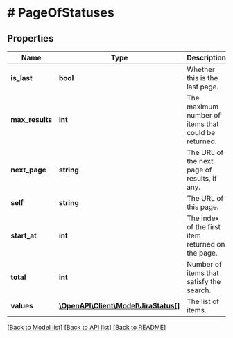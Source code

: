 # # PageOfStatuses

## Properties

Name | Type | Description | Notes
------------ | ------------- | ------------- | -------------
**is_last** | **bool** | Whether this is the last page. | [optional]
**max_results** | **int** | The maximum number of items that could be returned. | [optional]
**next_page** | **string** | The URL of the next page of results, if any. | [optional]
**self** | **string** | The URL of this page. | [optional]
**start_at** | **int** | The index of the first item returned on the page. | [optional]
**total** | **int** | Number of items that satisfy the search. | [optional]
**values** | [**\OpenAPI\Client\Model\JiraStatus[]**](JiraStatus.md) | The list of items. | [optional]

[[Back to Model list]](../../README.md#models) [[Back to API list]](../../README.md#endpoints) [[Back to README]](../../README.md)
